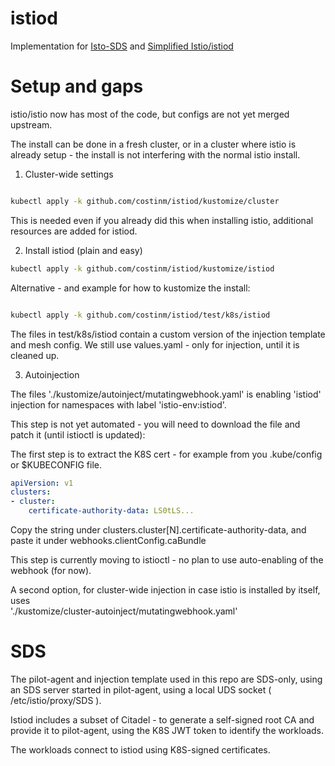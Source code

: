 # istiod

Implementation for [Isto-SDS](https://docs.google.com/document/d/1X4QNWSr0aoT2eK-f5a6ZgWgX8VXP-suQbfO-SjBozyw/edit#)
and [Simplified Istio/istiod](https://docs.google.com/document/d/1v8BxI07u-mby5f5rCruwF7odSXgb9G8-C9W5hQtSIAg/edit#)

# Setup and gaps

istio/istio now has most of the code, but configs are not yet merged upstream.

The install can be done in a fresh cluster, or in a cluster where istio is already setup - the install is not
interfering with the normal istio install. 

1. Cluster-wide settings

```bash

kubectl apply -k github.com/costinm/istiod/kustomize/cluster

```

This is needed even if you already did this when installing istio, additional resources are added for istiod.

2. Install istiod (plain and easy)


```bash
kubectl apply -k github.com/costinm/istiod/kustomize/istiod
```

Alternative - and example for how to kustomize the install:

```bash

kubectl apply -k github.com/costinm/istiod/test/k8s/istiod

```

The files in test/k8s/istiod contain a custom version of the injection template and mesh config.
We still use values.yaml - only for injection, until it is cleaned up.

3. Autoinjection

The files './kustomize/autoinject/mutatingwebhook.yaml' is enabling 'istiod' injection for namespaces
with label 'istio-env:istiod'.

This step is not yet automated - you will need to download the file and patch it (until istioctl is updated):

The first step is to extract the K8S cert - for example from you .kube/config or $KUBECONFIG file.

```yaml
apiVersion: v1
clusters:
- cluster:
    certificate-authority-data: LS0tLS...
```  

Copy the string under clusters.cluster[N].certificate-authority-data, and paste it under 
webhooks.clientConfig.caBundle

This step is currently moving to istioctl - no plan to use auto-enabling of the webhook (for now).

A second option, for cluster-wide injection in case istio is installed by itself, uses  
'./kustomize/cluster-autoinject/mutatingwebhook.yaml'

# SDS 

The pilot-agent and injection template used in this repo are SDS-only, using an SDS server started 
in pilot-agent, using a local UDS socket ( /etc/istio/proxy/SDS ). 

Istiod includes a subset of Citadel - to generate a self-signed root CA and provide it to pilot-agent,
using the K8S JWT token to identify the workloads. 

The workloads connect to istiod using K8S-signed certificates.


